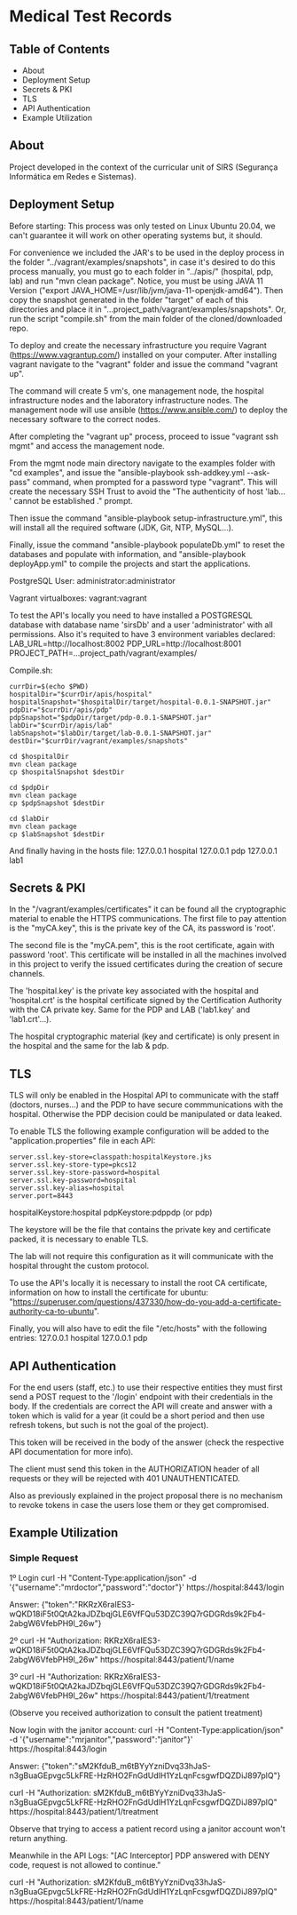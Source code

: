 # Medical Test Records

## Table of Contents

- About
- Deployment Setup
- Secrets & PKI
- TLS
- API Authentication
- Example Utilization

## About 

Project developed in the context of the curricular unit of SIRS (Segurança Informática em Redes e Sistemas).

## Deployment Setup

Before starting:
This process was only tested on Linux Ubuntu 20.04, we can't guarantee it will work on other operating systems but, it should.

For convenience we included the JAR's to be used in the deploy process in the folder "../vagrant/examples/snapshots", in case it's desired to do this process
manually, you must go to each folder in "../apis/" (hospital, pdp, lab) and run "mvn clean package". Notice, you must be using JAVA 11 Version ("export JAVA_HOME=/usr/lib/jvm/java-11-openjdk-amd64"). Then copy the snapshot generated in the folder "target" of each of this directories and place it in "...project_path/vagrant/examples/snapshots".
Or, run the script "compile.sh" from the main folder of the cloned/downloaded repo.

To deploy and create the necessary infrastructure you require Vagrant (https://www.vagrantup.com/) installed on your computer. 
After installing vagrant navigate to the "vagrant" folder and issue the command "vagrant up".

The command will create 5 vm's, one management node, the hospital infrastructure nodes and the laboratory infrastructure nodes.
The management node will use ansible (https://www.ansible.com/) to deploy the necessary software to the correct nodes.

After completing the "vagrant up" process, proceed to issue "vagrant ssh mgmt" and access the management node.

From the mgmt node main directory navigate to the examples folder with "cd examples", 
and issue the "ansible-playbook ssh-addkey.yml --ask-pass" command, when prompted for a password type "vagrant".
This will create the necessary SSH Trust to avoid the "The authenticity of host 'lab... ' cannot be established ." prompt.

Then issue the command "ansible-playbook setup-infrastructure.yml", this will install all the required software (JDK, Git, NTP, MySQL...).

Finally, issue the command "ansible-playbook populateDb.yml" to reset the databases and populate with information, and "ansible-playbook deployApp.yml" to compile the projects and start the applications.

PostgreSQL User:
administrator:administrator

Vagrant virtualboxes:
vagrant:vagrant

To test the API's locally you need to have installed a POSTGRESQL database with database name 'sirsDb' and a user 'administrator' with all permissions.
Also it's requited to have 3 environment variables declared:
LAB_URL=http://localhost:8002
PDP_URL=http://localhost:8001
PROJECT_PATH=...project_path/vagrant/examples/

Compile.sh:
```
currDir=$(echo $PWD)
hospitalDir="$currDir/apis/hospital"
hospitalSnapshot="$hospitalDir/target/hospital-0.0.1-SNAPSHOT.jar"
pdpDir="$currDir/apis/pdp"
pdpSnapshot="$pdpDir/target/pdp-0.0.1-SNAPSHOT.jar"
labDir="$currDir/apis/lab"
labSnapshot="$labDir/target/lab-0.0.1-SNAPSHOT.jar"
destDir="$currDir/vagrant/examples/snapshots"

cd $hospitalDir
mvn clean package
cp $hospitalSnapshot $destDir

cd $pdpDir
mvn clean package
cp $pdpSnapshot $destDir

cd $labDir
mvn clean package
cp $labSnapshot $destDir

```

And finally having in the hosts file:
127.0.0.1   hospital
127.0.0.1   pdp
127.0.0.1   lab1

## Secrets & PKI

In the "/vagrant/examples/certificates" it can be found all the cryptographic material to enable the HTTPS communications.
The first file to pay attention is the "myCA.key", this is the private key of the CA, its password is 'root'.

The second file is the "myCA.pem", this is the root certificate, again with password 'root'. This certificate will be installed in all the machines involved in this project to verify
the issued certificates during the creation of secure channels.

The 'hospital.key' is the private key associated with the hospital and 'hospital.crt' is the hospital certificate signed by the Certification Authority with the CA private key.
Same for the PDP and LAB ('lab1.key' and 'lab1.crt'...).

The hospital cryptographic material (key and certificate) is only present in the hospital and the same for the lab & pdp.

## TLS
TLS will only be enabled in the Hospital API to communicate with the staff (doctors, nurses...) and the PDP to have secure commmunications with the hospital. Otherwise the PDP decision could be manipulated or data leaked.

To enable TLS the following example configuration will be added to the "application.properties" file in each API:
```
server.ssl.key-store=classpath:hospitalKeystore.jks
server.ssl.key-store-type=pkcs12
server.ssl.key-store-password=hospital
server.ssl.key-password=hospital
server.ssl.key-alias=hospital
server.port=8443
```

hospitalKeystore:hospital
pdpKeystore:pdppdp (or pdp)

The keystore will be the file that contains the private key and certificate packed, it is necessary to enable TLS.

The lab will not require this configuration as it will communicate with the hospital throught the custom protocol.

To use the API's locally it is necessary to install the root CA certificate, information on how to install the certificate
for ubuntu: "https://superuser.com/questions/437330/how-do-you-add-a-certificate-authority-ca-to-ubuntu".

Finally, you will also have to edit the file "/etc/hosts" with the following entries:
127.0.0.1   hospital
127.0.0.1   pdp

## API Authentication

For the end users (staff, etc.) to use their respective entities they must first send a POST request to the '/login' endpoint with their credentials in the body.
If the credentials are correct the API will create and answer with a token which is valid for a year (it could be a short period and then use refresh tokens, but such is not the 
goal of the project). 

This token will be received in the body of the answer (check the respective API documentation for more info).

The client must send this token in the AUTHORIZATION header of all requests or they will be rejected with 401 UNAUTHENTICATED.

Also as previously explained in the project proposal there is no mechanism to revoke tokens in case the users lose them or they get compromised.

## Example Utilization

### Simple Request 

1º Login
curl -H "Content-Type:application/json" -d '{"username":"mrdoctor","password":"doctor"}' https://hospital:8443/login

Answer:
{"token":"RKRzX6raIES3-wQKD18iF5t0QtA2kaJDZbqjGLE6VfFQu53DZC39Q7rGDGRds9k2Fb4-2abgW6VfebPH9l_26w"}

2º curl -H "Authorization: RKRzX6raIES3-wQKD18iF5t0QtA2kaJDZbqjGLE6VfFQu53DZC39Q7rGDGRds9k2Fb4-2abgW6VfebPH9l_26w" https://hospital:8443/patient/1/name

3º curl -H "Authorization: RKRzX6raIES3-wQKD18iF5t0QtA2kaJDZbqjGLE6VfFQu53DZC39Q7rGDGRds9k2Fb4-2abgW6VfebPH9l_26w" https://hospital:8443/patient/1/treatment

(Observe you received authorization to consult the patient treatment)

Now login with the janitor account:
curl -H "Content-Type:application/json" -d '{"username":"mrjanitor","password":"janitor"}' https://hospital:8443/login

Answer:
{"token":"sM2KfduB_m6tBYyYzniDvq33hJaS-n3gBuaGEpvgc5LkFRE-HzRHO2FnGdUdlH1YzLqnFcsgwfDQZDiJ897plQ"}

curl -H "Authorization: sM2KfduB_m6tBYyYzniDvq33hJaS-n3gBuaGEpvgc5LkFRE-HzRHO2FnGdUdlH1YzLqnFcsgwfDQZDiJ897plQ" https://hospital:8443/patient/1/treatment

Observe that trying to access a patient record using a janitor account won't return anything.

Meanwhile in the API Logs:
"[AC Interceptor] PDP answered with DENY code, request is not allowed to continue."

curl -H "Authorization: sM2KfduB_m6tBYyYzniDvq33hJaS-n3gBuaGEpvgc5LkFRE-HzRHO2FnGdUdlH1YzLqnFcsgwfDQZDiJ897plQ" https://hospital:8443/patient/1/name